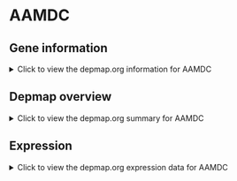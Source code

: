 <h1>AAMDC</h1>

<h2>Gene information</h2>
<details>
  <summary>Click to view the depmap.org information for AAMDC</summary>
  <p><a href="https://depmap.org/portal/gene/AAMDC?tab=about" target="_BLANK">Open page in a new tab...</a></p>
  <iframe src="https://depmap.org/portal/gene/AAMDC?tab=about" style="border:none;width:100%;height:800px"></iframe>
</details>

<h2>Depmap overview</h2>
<details>
  <summary>Click to view the depmap.org summary for AAMDC</summary>
  <p><a href="https://depmap.org/portal/gene/AAMDC?tab=overview" target="_BLANK">Open page in a new tab...</a></p>
  <iframe src="https://depmap.org/portal/gene/AAMDC?tab=overview" style="border:none;width:100%;height:800px"></iframe>
</details>

<h2>Expression</h2>
<details>
  <summary>Click to view the depmap.org expression data for AAMDC</summary>
  <p><a href="https://depmap.org/portal/gene/AAMDC?tab=characterization" target="_BLANK">Open page in a new tab...</a></p>
  <iframe src="https://depmap.org/portal/gene/AAMDC?tab=characterization" style="border:none;width:100%;height:800px"></iframe>
</details>


<!--
<h2>Reactome Pathway diagram</h2>
<details>
  <summary>Click to view the Reactome pathway for AAMDC</summary>
  <p><a href="PURL" target="_BLANK">Open page in a new tab...</a></p>
  PNAME
</details>
-->


